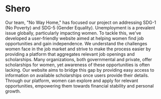 # Shero
Our team, "No Way Home," has focused our project on addressing SDG-1 (No Poverty) and SDG-5 (Gender Equality). Unemployment is a prevalent issue globally, particularly impacting women. To tackle this, we've developed a user-friendly website aimed at helping women find job opportunities and gain independence. We understand the challenges women face in the job market and strive to make the process easier by providing a platform that aggregates relevant job openings and scholarships. Many organizations, both governmental and private, offer scholarships for women, yet awareness of these opportunities is often lacking. Our website aims to bridge this gap by providing easy access to information on available scholarships once users provide their details. Through our platform, women can explore and apply for relevant opportunities, empowering them towards financial stability and personal growth.
